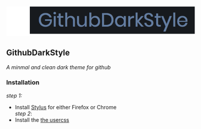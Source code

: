 ![](assets/gds.png)
## GithubDarkStyle
*A minmal and clean dark theme for github*

### Installation

*step 1:*  
* Install [Stylus]() for either Firefox or Chrome   
*step 2*:  
* Install the [the usercss](https://raw.githubusercontent.com/Ziyadsk/GithubDarkStyle/master/styles/githubDarkStyle.user.css)